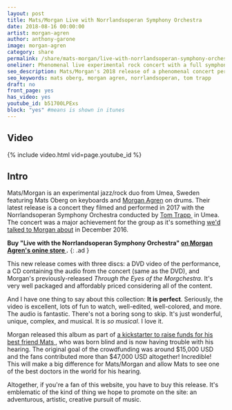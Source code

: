 ```yaml
---
layout: post
title: Mats/Morgan Live with Norrlandsoperan Symphony Orchestra
date: 2018-08-16 00:00:00
artist: morgan-agren
author: anthony-garone
image: morgan-agren
category: share
permalink: /share/mats-morgan/live-with-norrlandsoperan-symphony-orchestra
oneliner: Phenomenal live experimental rock concert with a full symphony orchestra.
seo_description: Mats/Morgan's 2018 release of a phenomenal concert performed with the Norrlandsoperan symphony orchestra.
seo_keywords: mats oberg, morgan agren, norrlandsoperan, tom trapp
draft: no
front_page: yes
has_video: yes
youtube_id: b51700LPExs
block: "yes" #means is shown in itunes
---
```

## Video

{% include video.html vid=page.youtube_id %}

## Intro

Mats/Morgan is an experimental jazz/rock duo from Umea, Sweden featuring Mats Oberg on keyboards and [Morgan Agren](/discover/morgan-agren) on drums. Their latest release is a concert they filmed and performed in 2017 with the Norrlandsoperan Symphony Orchestra conducted by [Tom Trapp&nbsp;<i class="far fa-external-link-square"></i>](http://tomtrapp.net) in Umea. The concert was a major achievement for the group as it's something [we'd talked to Morgan about](/share/morgan-agren/morgchestra) in December 2016.

**Buy "Live with the Norrlandsoperan Symphony Orchestra" [on Morgan Agren's onine store&nbsp;<i class="non-mwm far fa-external-link-square"></i>](http://shop.morganagren.com/butik/cd/matsmorgan/mats-morgan-live-with-norrlandsoperan-symphony-orchestra/).**
{: .ad }

This new release comes with three discs: a DVD video of the performance, a CD containing the audio from the concert (same as the DVD), and Morgan's previously-released *Through the Eyes of the Morgchestra*. It's very well packaged and affordably priced considering all of the content.

And I have one thing to say about this collection: **It is perfect**. Seriously, the video is excellent, lots of fun to watch, well-edited, well-colored, and more. The audio is fantastic. There's not a boring song to skip. It's just wonderful, unique, complex, and musical. It is _so musical_. I love it.

Morgan released this album as part of [a kickstarter to raise funds for his best friend Mats&nbsp;<i class="fab fa-kickstarter"></i>](https://www.kickstarter.com/projects/804823372/morgan-agren-mats-oberg-cds-dvds-urgent-hearing-tr), who was born blind and is now having trouble with his hearing. The original goal of the crowdfunding was around $15,000 USD and the fans contributed more than $47,000 USD altogether! Incredible! This will make a big difference for Mats/Morgan and allow Mats to see one of the best doctors in the world for his hearing.

Altogether, if you're a fan of this website, you have to buy this release. It's emblematic of the kind of thing we hope to promote on the site: an adventurous, artistic, creative pursuit of music.
